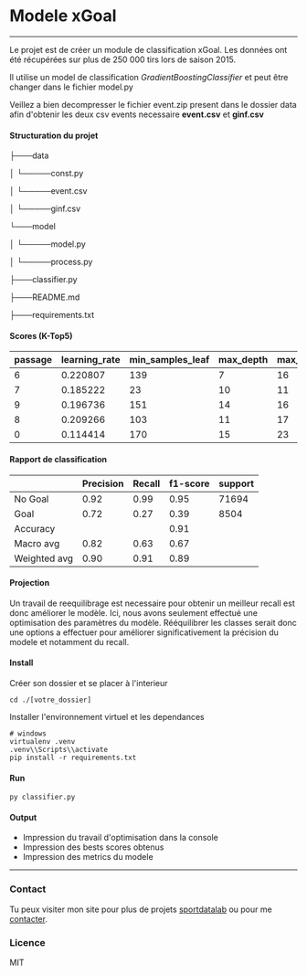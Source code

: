 # Modele xGoal
____


Le projet est de créer un module de classification xGoal. Les données ont été récupérées sur plus de 250 000 tirs lors de saison 2015.

Il utilise un model de classification *GradientBoostingClassifier* et peut être changer dans le fichier model.py

Veillez a bien decompresser le fichier event.zip present dans le dossier data afin d'obtenir les deux csv events necessaire **event.csv** et **ginf.csv**

#### Structuration du projet

├───data

│   └─────const.py

│   └─────event.csv

│   └─────ginf.csv

└───model

│   └─────model.py

│   └─────process.py

├───classifier.py

├───README.md

├───requirements.txt


#### Scores (K-Top5)

| passage | learning_rate | min_samples_leaf | max_depth | max_features | train_ROCAUC | test_ROCAUC | recall   | precision | f1_score | train_accuracy | test_accuracy | loss      | status |
|---------|---------------|------------------|-----------|--------------|--------------|-------------|----------|-----------|----------|----------------|---------------|-----------|--------|
| 6       | 0.220807      | 139              | 7         | 16           | 0.818083     | 0.819127    | 0.267404 | 0.716672  | 0.389484 | 0.910439       | 0.911108      | -0.819127 | ok     |
| 7       | 0.185222      | 23               | 10        | 11           | 0.819106     | 0.818228    | 0.267992 | 0.709748  | 0.389074 | 0.910566       | 0.910758      | -0.818228 | ok     |
| 9       | 0.196736      | 151              | 14        | 16           | 0.818530     | 0.818736    | 0.266698 | 0.717494  | 0.388856 | 0.910425       | 0.911108      | -0.818736 | ok     |
| 8       | 0.209266      | 103              | 11        | 17           | 0.818678     | 0.818609    | 0.266698 | 0.716135  | 0.388656 | 0.910486       | 0.911033      | -0.818609 | ok     |
| 0       | 0.114414      | 170              | 15        | 23           | 0.818230     | 0.818869    | 0.266345 | 0.717681  | 0.388508 | 0.910304       | 0.911095      | -0.818869 | ok     |

#### Rapport de classification
|              | Precision | Recall | f1-score | support | 
|--------------|-----------|--------|----------|-
| No Goal      | 0.92      | 0.99   | 0.95     | 71694 
| Goal         | 0.72      | 0.27   | 0.39     | 8504 
| Accuracy     |           |        | 0.91 
| Macro avg    | 0.82      | 0.63   | 0.67  
| Weighted avg | 0.90      | 0.91   | 0.89 

#### Projection

Un travail de reequilibrage est necessaire pour obtenir un meilleur recall est donc améliorer le modèle.
Ici, nous avons seulement effectué une optimisation des paramètres du modèle.
Rééquilibrer les classes serait donc une options a effectuer pour améliorer significativement la précision du modele et notamment du recall.

#### Install

Créer son dossier et se placer à l'interieur
```
cd ./[votre_dossier]
```
Installer l'environnement virtuel et les dependances
```
# windows
virtualenv .venv
.venv\\Scripts\\activate
pip install -r requirements.txt 
```
#### Run

```
py classifier.py
```

#### Output
- Impression du travail d'optimisation dans la console
- Impression des bests scores obtenus
- Impression des metrics du modele
___


### Contact

Tu peux visiter mon site pour plus de projets [sportdatalab](https://www.sportdatalab.fr/projects) ou pour me [contacter](https://www.sportdatalab.fr/contact).

### Licence

MIT


